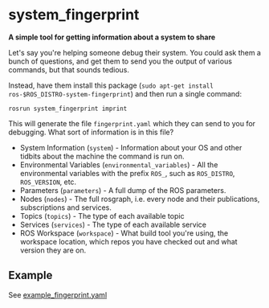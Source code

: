 # system_fingerprint
**A simple tool for getting information about a system to share**

Let's say you're helping someone debug their system.
You could ask them a bunch of questions, and get them to send you the output of various commands,
but that sounds tedious.

Instead, have them install this package (`sudo apt-get install ros-$ROS_DISTRO-system-fingerprint`)
and then run a single command:

    rosrun system_fingerprint imprint

This will generate the file `fingerprint.yaml` which they can send to you for debugging.
What sort of information is in this file?

 * System Information (`system`) - Information about your OS and other tidbits about the machine the command is run on.
 * Environmental Variables (`environmental_variables`) - All the environmental variables with the prefix `ROS_`,
    such as `ROS_DISTRO`, `ROS_VERSION`, etc.
 * Parameters (`parameters`) - A full dump of the ROS parameters.
 * Nodes (`nodes`) - The full rosgraph, i.e. every node and their publications, subscriptions and services.
 * Topics (`topics`) - The type of each available topic
 * Services (`services`) - The type of each available service
 * ROS Workspace (`workspace`) - What build tool you're using, the workspace location,
    which repos you have checked out and what version they are on.

## Example
 See [example_fingerprint.yaml](example_fingerprint.yaml)
